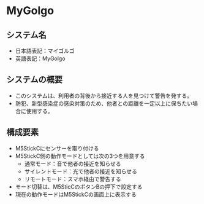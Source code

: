 # MyGolgo
## システム名
- 日本語表記：マイゴルゴ
- 英語表記：MyGolgo
## システムの概要
- このシステムは、利用者の背後から接近する人を見つけて警告を発する。
- 防犯、新型感染症の感染対策のため、他者との距離を一定以上に保ちたい場合に使用する。
## 構成要素
- M5StickCにセンサーを取り付ける
- M5StickC側の動作モードとしては次の3つを用意する
  - 通常モード：音で他者の接近を知らせる
  - サイレントモード：光で他者の接近を知らせる
  - リモートモード：スマホ経由で警告する
- モード切替は、M5SticCのボタンBの押下で設定する
- 現在の動作モードはM5StickCの画面上に表示する
  
